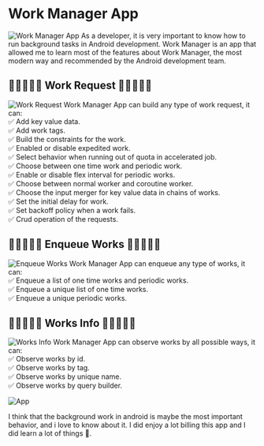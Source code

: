 # Work Manager App
![Work Manager App](https://drive.google.com/file/d/10688rD3B3GZUHV1GamOQB316vuUC8DGQ/view?usp=drive_link)
As a developer, it is very important to know how to run background tasks in Android development.  Work Manager is an app that allowed me to learn most of the features about Work Manager, the most modern way and recommended by the Android development team.

## 💚💚💚💚💚 Work Request 💚💚💚💚💚
![Work Request](https://drive.google.com/file/d/1vit_YjfQ2_hltw_IXQ69KgNJ6sz1KlsT/view?usp=drive_link)
Work Manager App can build any type of work request, it can:<br>
✅ Add key value data.<br>
✅ Add work tags.<br>
✅ Build the constraints for the work.<br>
✅ Enabled or disable expedited work.<br>
✅ Select behavior when running out of quota in accelerated job.<br>
✅ Choose between one time work and periodic work.<br>
✅ Enable or disable flex interval for periodic works.<br>
✅ Choose between normal worker and coroutine worker.<br>
✅ Choose the input merger for key value data in chains of works.<br>
✅ Set the initial delay for work.<br>
✅ Set backoff policy when a work fails.<br>
✅ Crud operation of the requests.<br>


## 💚💚💚💚💚 Enqueue Works 💚💚💚💚💚
![Enqueue Works](https://drive.google.com/file/d/1_gkvnRI3U8wfpof58j3LxfHWL3GepEen/view?usp=drive_link)
Work Manager App can enqueue any type of works, it can:<br>
✅ Enqueue a list of one time works and periodic works.<br>
✅ Enqueue a unique list of one time works.<br>
✅ Enqueue a unique periodic works.<br>


## 💚💚💚💚💚 Works Info 💚💚💚💚💚
![Works Info](https://drive.google.com/file/d/1PAipI10-dejfoGQKuJCjSNEQ3xvnlRET/view?usp=drive_link)
Work Manager App can observe works by all possible ways, it can:<br>
✅ Observe works by id.<br>
✅ Observe works by tag.<br>
✅ Observe works by unique name.<br>
✅ Observe works by query builder.<br>

![App](https://drive.google.com/file/d/1rSQRT0YxcX0WRUIaVcL7FOuYQYn4NoYz/view?usp=drive_link)

I think that the background work in android is maybe the most important behavior, and i love to know about it. I did enjoy a lot billing this app and I did learn a lot of things 💚.
